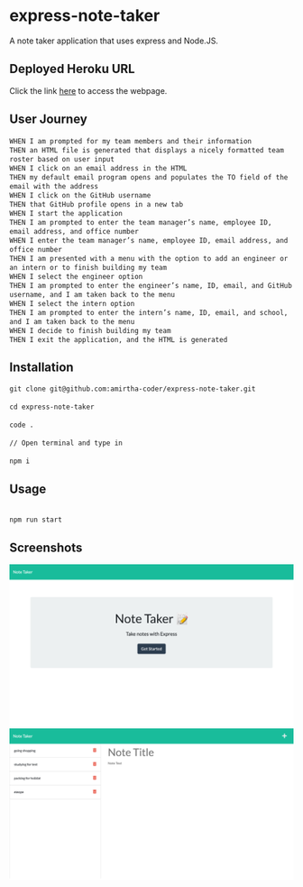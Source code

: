 # express-note-taker

A note taker application that uses express and Node.JS.

## Deployed Heroku URL

Click the link [here]() to access the webpage.

## User Journey

```
WHEN I am prompted for my team members and their information
THEN an HTML file is generated that displays a nicely formatted team roster based on user input
WHEN I click on an email address in the HTML
THEN my default email program opens and populates the TO field of the email with the address
WHEN I click on the GitHub username
THEN that GitHub profile opens in a new tab
WHEN I start the application
THEN I am prompted to enter the team manager’s name, employee ID, email address, and office number
WHEN I enter the team manager’s name, employee ID, email address, and office number
THEN I am presented with a menu with the option to add an engineer or an intern or to finish building my team
WHEN I select the engineer option
THEN I am prompted to enter the engineer’s name, ID, email, and GitHub username, and I am taken back to the menu
WHEN I select the intern option
THEN I am prompted to enter the intern’s name, ID, email, and school, and I am taken back to the menu
WHEN I decide to finish building my team
THEN I exit the application, and the HTML is generated
```

## Installation

```
git clone git@github.com:amirtha-coder/express-note-taker.git

cd express-note-taker

code .

// Open terminal and type in

npm i
```

## Usage

```

npm run start
```

## Screenshots

![Screenshot 1](./public/assets/images/notetaker-1.png)
![Screenshot 2](./public/assets/images/notetaker-2.png)
